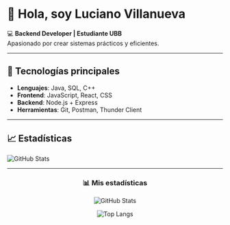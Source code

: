 # 👋 Hola, soy Luciano Villanueva  

💻 **Backend Developer | Estudiante UBB**  
Apasionado por crear sistemas prácticos y eficientes.  

---

## 🚀 Tecnologías principales
- **Lenguajes**: Java, SQL, C++  
- **Frontend**: JavaScript, React, CSS  
- **Backend**: Node.js + Express  
- **Herramientas**: Git, Postman, Thunder Client  

---

## 📈 Estadísticas
![GitHub Stats](https://github-readme-stats.vercel.app/api?username=lucianoVillanuevaR&show_icons=true&theme=dark)

---


<div align="center">

### 📊 Mis estadísticas  

![GitHub Stats](https://github-readme-stats.vercel.app/api?username=lucianoVillanuevaR&show_icons=true&theme=radical)  

![Top Langs](https://github-readme-stats.vercel.app/api/top-langs/?username=lucianoVillanuevaR&layout=compact&theme=radical)

</div>

